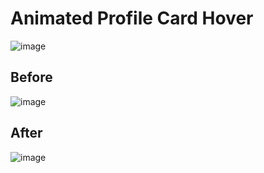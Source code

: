 # Animated Profile Card Hover

![image](https://user-images.githubusercontent.com/72864817/170961576-1833a154-455c-45ee-84f4-02fe929fe54f.png)

## Before

![image](https://user-images.githubusercontent.com/72864817/171206841-e8be245d-b72e-40eb-ad61-4441e66f303a.png)

## After

![image](https://user-images.githubusercontent.com/72864817/171207382-57d3e784-cff5-4191-b681-a516a63e493e.png)
